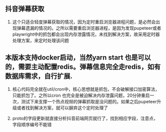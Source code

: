 ## 抖音弹幕获取

1. 这个只适合轻度弹幕获取的情况，因为定时重启浏览器进程问题，是必然会出现弹幕遗漏的情况的。之所以需要重启浏览器进程，是因为发现pupeteer或者playwright中的抓包都会出现内存泄露情况，未找到解决方案，故采用定时器处理方案，来定时处理该问题
## 本版本支持docker启动，当然yarn start 也是可以的，需要主动配置redis。弹幕信息完全走redis，如有数据库需求，自行扩展.

1. 核心代码完全就在util/cron中，核心思想就是抓包，不会破解接口加密算法，只能抓包了。之所以cron 也完全是被迫解决内存泄露问题，20分钟重启一次，测试下来支撑一个热点视频的弹幕抓取是没问题的。如果之后pupeteer升级或者找到解决方案，就可以摒弃这个定时处理了

2. proto的字段更新就直接分析抖音前端网页就行了，找到相应字段，注意点，字段顺序编号不能错